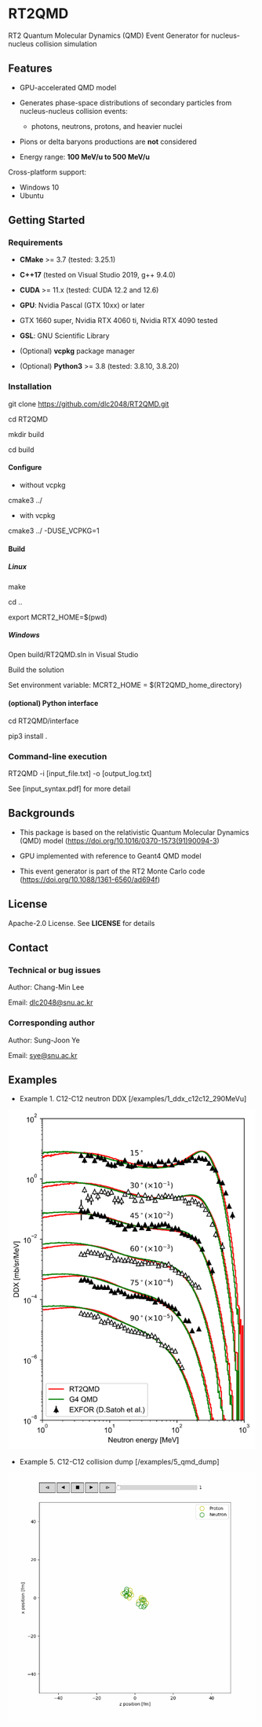 # RT2QMD
RT2 Quantum Molecular Dynamics (QMD) Event Generator for nucleus-nucleus collision simulation

## Features
- GPU-accelerated QMD model

- Generates phase-space distributions of secondary particles from nucleus-nucleus collision events:
  - photons, neutrons, protons, and heavier nuclei

- Pions or delta baryons productions are **not** considered

- Energy range: **100 MeV/u to 500 MeV/u**

Cross-platform support:
 - Windows 10 
 - Ubuntu

## Getting Started

### Requirements
- **CMake** >= 3.7 (tested: 3.25.1)

- **C++17** (tested on Visual Studio 2019, g++ 9.4.0)

- **CUDA** >= 11.x (tested: CUDA 12.2 and 12.6)

- **GPU**: Nvidia Pascal (GTX 10xx) or later 

 - GTX 1660 super, Nvidia RTX 4060 ti, Nvidia RTX 4090 tested

- **GSL**: GNU Scientific Library

- (Optional) **vcpkg** package manager

- (Optional) **Python3** >= 3.8 (tested: 3.8.10, 3.8.20)

### Installation

git clone https://github.com/dlc2048/RT2QMD.git

cd RT2QMD

mkdir build

cd build

#### Configure

- without vcpkg

cmake3 ../ 

- with vcpkg

cmake3 ../ -DUSE_VCPKG=1

#### Build

##### Linux

make

cd ..

export MCRT2_HOME=$(pwd)

##### Windows

Open build/RT2QMD.sln in Visual Studio

Build the solution

Set environment variable:
MCRT2_HOME = $(RT2QMD_home_directory)

#### (optional) Python interface

cd RT2QMD/interface

pip3 install .

### Command-line execution

RT2QMD -i [input_file.txt] -o [output_log.txt]

See [input_syntax.pdf] for more detail

## Backgrounds

- This package is based on the relativistic Quantum Molecular Dynamics (QMD) model (https://doi.org/10.1016/0370-1573(91)90094-3)

- GPU implemented with reference to Geant4 QMD model

- This event generator is part of the RT2 Monte Carlo code (https://doi.org/10.1088/1361-6560/ad694f)

## License

Apache-2.0 License. See **LICENSE** for details

## Contact

### Technical or bug issues

Author: Chang-Min Lee

Email: dlc2048@snu.ac.kr

### Corresponding author

Author: Sung-Joon Ye

Email: sye@snu.ac.kr

## Examples

- Example 1. C12-C12 neutron DDX [/examples/1_ddx_c12c12_290MeVu]

![Neutron DDX](./examples/1_ddx_c12c12_290MeVu/ddx.svg)

- Example 5. C12-C12 collision dump [/examples/5_qmd_dump]

![C12-C12 collision dump](./examples/5_qmd_dump/event.gif)
